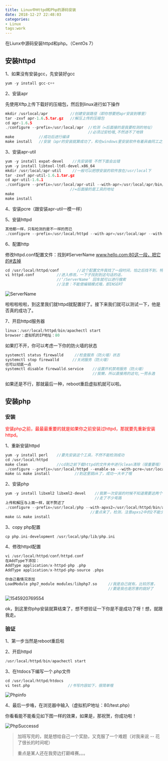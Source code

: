 ```yaml
---
title: Linux中Httpd和Php的源码安装
date: 2018-12-27 22:48:03
categories:
- Linux
tags:work
---
```


在Liunx中源码安装httpd和php。（CentOs 7）

## 安装httpd

1、如果没有安装gcc，先安装好gcc

```c
yum -y install gcc-c++
```

 2、安装apr

先使用Xftp上传下载好的压缩包，然后到linux进行如下操作

```c
mkdir /usrlocal/apr          //创建安装路径（即你想要把apr安装到哪里）
tar -zxvf apr-1.6.5.tar.gz   //解压上传的压缩包
cd apr-1.6.5
./configure --prefix=/usr/local/apr  //检测（=后面接的是我要检测的地址）
                                     //必须过安检哦,不然进不了地铁
make           //成功后进行编译
make install   //安装（apr的安装就算成功了，和在windows里安装软件有着异曲同工之意）
```

3、安装apr-util

```c
yum -y install expat-devel    //先安装哦 不然下面会出错
yum -y install libtool-ltdl-devel.x86_64
mkdir /usr/local/apr-util     //一般可以把想安装的软件放在/usr/local下
tar -zxvf apr-util-1.6.1.tar.gz
cd apr-util-1.6.1
./configure --prefix=/usr/local/apr-util --with-apr=/usr/local/apr/bin/apr-1-config                       //--with后面接的是我需要的工具 
                             //=后面接的是工具的地址
make     
make install
```

4、安装pcre（跟安装apr-util一模一样）

5、安装httpd

```c
其他都一样，只有检测的是不一样的而已
./configure --prefix=/usr/local/httpd --with-apr=/usr/local/apr --with-apr-util=/usr/local/apr-util --with-pcre=/usr/local/pcre
```

6、配置http

修改httpd.conf配置文件：找到#ServerName www.hello.com:80这一段，把它的#去掉

```c
cd /usr/local/httpd/conf        //这个配置文件我找了一段时间，怕之后找不到，特别标记
vi httpd.conf          //进入修改，一下子找到到这句话的话， 
                       //‘/ServerName’ 回车就可以进行搜索
                       //注意：不能使编辑模式哦，即INSERT
```

![ServerName](http://pic.yuti.site/ServerName.png)

啦啦啦啦啦，到这里我们就httpd就配置好了。接下来我们就可以测试一下，他是否真的成功了。

7、开启httpd服务器

```c
linux：/usr/local/httpd/bin/apachectl start
browser：虚拟机的IP地址：80
```

如果打不开，你可以考虑一下你的防火墙的状态

```c
systemctl status firewalld     //检查服务（防火墙）状态
systemctl stop firewalld      //关闭服务（防火墙）  
也可以彻底一点
systemctl disable firewalld.service    //设置开机禁用服务（防火墙）   
                                       //我懒，所以直接用的这句,一劳永逸
```

如果还是不行，那就最后一种，reboot重启虚拟机就可以啦。



## 安装php

### 安装

<span style='color:red'>安装php之前，最最最重要的就是如果你之前安装过httpd，那就要先重新安装httpd。</span>

1、重新安装httpd

```c
yum -y install perl    //要先安装这个工具，不然不能检测成功
cd /usr/local/httpd
make clean             //cd到之前下载httpd的文件夹中进行clean清除（很重要哦）
./configure --prefix=/usr/local/httpd --enable-so --with-pcre=/usr/local/pcre --with-apr-util=/usr/local/apr-util/    // 注意这里的 --enable-so
make && make install           //到这里就ok了，成功一大半了哦
```

2、安装php

```c
yum -y install libxml2 libxml2-devel    //我第一次安装的时候不知道需要这两个依赖包,
                                        //走了不少弯路
上传和解压与上面一样，就不赘述了
./configure --prefix=/usr/local/php --with-apxs2=/usr/local/httpd/bin/apxs
                                      //重点来了，检测，注意apxs2中的2不能少
make && make install
```

3、copy php配置

```c
cp php.ini-development /usr/local/php/lib/php.ini
```

4、修改httpd配置

```c
vi /usr/local/httpd/conf/httpd.conf
在AddType下添加：
AddType application/x-httpd-php .php
AddType application/x-httpd-php-source .phps

你自己看情况添加
LoadModule php7_module modules/libphp7.so     //我是自己就有，比较厉害，
                                              //要是我也是厉害的就好了
```

![1545920769554](http://pic.yuti.site/HttpdAddType.png)

ok，到这里你php安装就算结束了，想不想验证一下你是不是成功了呀！想，就跟我走。

### 验证

1、第一步当然是reboot重启啦

2、开启httpd

```c
/usr/local/httpd/bin/apachectl start
```

3、在htdocs下编写一个.php文件

```c
cd /usr/local/httpd/htdocs
vi test.php                 //书写内容如下，很简单哦
```

![Phpinfo](http://pic.yuti.site/Phpinfo.png)

4、最后一步咯，在浏览器中输入（虚拟机IP地址：80/test.php）

你看看能不能看见如下图一样的效果，如果是，那祝贺，你成功啦！

![PhpSuccessd](http://pic.yuti.site/PhpSuccessd.png)

> 加班写完的，就是想给自己一个奖励，又克服了一个难题（对我来说 -- 花了很长的时间呢）
>
> 重点是某人还在我旁边打巅峰赛。。。

